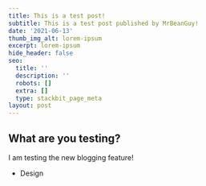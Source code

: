 ```yaml
---
title: This is a test post!
subtitle: This is a test post published by MrBeanGuy!
date: '2021-06-13'
thumb_img_alt: lorem-ipsum
excerpt: lorem-ipsum
hide_header: false
seo:
  title: ''
  description: ''
  robots: []
  extra: []
  type: stackbit_page_meta
layout: post
---
```

## What are you testing?

I am testing the new blogging feature!

*   Design
